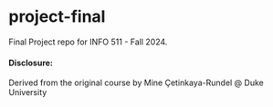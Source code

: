 # project-final

Final Project repo for INFO 511 - Fall 2024.

#### Disclosure:
Derived from the original course by Mine Çetinkaya-Rundel @ Duke University
